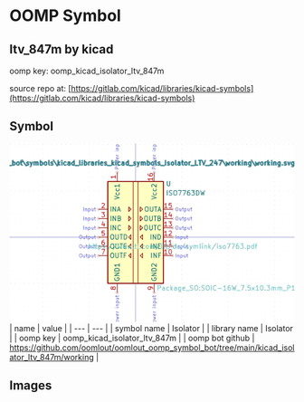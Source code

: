 # OOMP Symbol  
## ltv_847m  by kicad  
  
oomp key: oomp_kicad_isolator_ltv_847m  
  
source repo at: [https://gitlab.com/kicad/libraries/kicad-symbols](https://gitlab.com/kicad/libraries/kicad-symbols)  
## Symbol  
  
[![working.png](working_600.png)](working.png)  
| name | value | 
| --- | --- | 
| symbol name | Isolator | 
| library name | Isolator | 
| oomp key | oomp_kicad_isolator_ltv_847m | 
| oomp bot github | https://github.com/oomlout/oomlout_oomp_symbol_bot/tree/main/kicad_isolator_ltv_847m/working | 
## Images  
